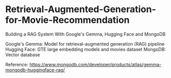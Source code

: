# Retrieval-Augmented-Generation-for-Movie-Recommendation
Building a RAG System With Google's Gemma, Hugging Face and MongoDB


Google's Gemma: Model for retrieval-augmented generation (RAG) pipeline
Hugging Face: GTE large embedding models and movies dataset
MongoDB: Vector database


Reference: 
https://www.mongodb.com/developer/products/atlas/gemma-mongodb-huggingface-rag/
